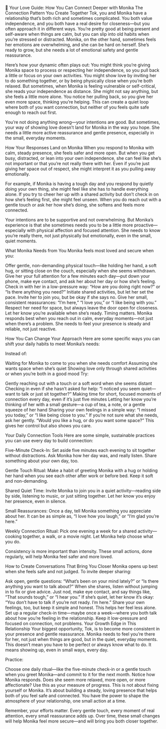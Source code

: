 💫 Your Love Guide: How You Can Connect Deeper with Monika
The Connection Pattern You Create Together
Tok, you and Monika have a relationship that’s both rich and sometimes complicated. You both value independence, and you both have a real desire for closeness—but you often approach it in different ways. You’re pretty good at being present and self-aware when things are calm, but you can slip into old habits when you’re stressed or distracted. Monika, on the other hand, sometimes feels her emotions are overwhelming, and she can be hard on herself. She’s ready to grow, but she needs a lot of emotional safety and gentle reassurance.

Here’s how your dynamic often plays out: You might think you’re giving Monika space to process or respecting her independence, so you pull back a little or focus on your own activities. You might show love by inviting her to do something together, or by being physically close when you’re both relaxed. But sometimes, when Monika is feeling vulnerable or self-critical, she reads your independence as distance. She might not say anything, but she feels a little more alone. You notice her pulling back, so you give her even more space, thinking you’re helping. This can create a quiet loop where both of you want connection, but neither of you feels quite safe enough to reach out first.

You’re not doing anything wrong—your intentions are good. But sometimes, your way of showing love doesn’t land for Monika in the way you hope. She needs a little more active reassurance and gentle presence, especially in the small, everyday moments.

How Your Responses Land on Monika
When you respond to Monika with calm, steady presence, she feels safer and more open. But when you get busy, distracted, or lean into your own independence, she can feel like she’s not important or that you’re not really there with her. Even if you’re just giving her space out of respect, she might interpret it as you pulling away emotionally.

For example, if Monika is having a tough day and you respond by quietly doing your own thing, she might feel like she has to handle everything alone. If you try to cheer her up with a shared activity but don’t check in on how she’s feeling first, she might feel unseen. When you do reach out with a gentle touch or ask her how she’s doing, she softens and feels more connected.

Your intentions are to be supportive and not overwhelming. But Monika’s experience is that she sometimes needs you to be a little more proactive—especially with physical affection and focused attention. She needs to know you’re really there, not just physically but emotionally, even in the small, quiet moments.

What Monika Needs from You
Monika feels most loved and secure when you:

Offer gentle, non-demanding physical touch—like holding her hand, a soft hug, or sitting close on the couch, especially when she seems withdrawn.
Give her your full attention for a few minutes each day—put down your phone, make eye contact, and ask her about her day or how she’s feeling.
Check in with her in a low-pressure way: “How are you doing right now?” or “Is there anything you need?”
Initiate shared activities, but let her set the pace. Invite her to join you, but be okay if she says no.
Give her small, consistent reassurances: “I’m here,” “I love you,” or “I like being with you.”
Respect her need for space, but always leave the door open for closeness. Let her know you’re available when she’s ready.
Timing matters. Monika responds best when you reach out in calm, everyday moments—not just when there’s a problem. She needs to feel your presence is steady and reliable, not just reactive.

How You Can Change Your Approach
Here are some specific ways you can shift your daily habits to meet Monika’s needs:

Instead of:

Waiting for Monika to come to you when she needs comfort
Assuming she wants space when she’s quiet
Showing love only through shared activities or when you’re both in a good mood
Try:

Gently reaching out with a touch or a soft word when she seems distant
Checking in even if she hasn’t asked for help: “I noticed you seem quiet—want to talk or just sit together?”
Making time for short, focused moments of connection every day, even if it’s just five minutes
Letting her know you’re thinking of her with a small gesture—a cup of tea, a note, or a gentle squeeze of her hand
Sharing your own feelings in a simple way: “I missed you today,” or “I like being close to you.”
If you’re not sure what she needs, ask her gently. “Would you like a hug, or do you want some space?” This gives her control but also shows you care.

Your Daily Connection Tools
Here are some simple, sustainable practices you can use every day to build connection:

Five-Minute Check-In: Set aside five minutes each evening to sit together without distractions. Ask Monika how her day was, and really listen. Share something about your own day, too.

Gentle Touch Ritual: Make a habit of greeting Monika with a hug or holding her hand when you see each other after work or before bed. Keep it soft and non-demanding.

Shared Quiet Time: Invite Monika to join you in a quiet activity—reading side by side, listening to music, or just sitting together. Let her know you enjoy her presence, even in silence.

Small Reassurances: Once a day, tell Monika something you appreciate about her. It can be as simple as, “I love how you laugh,” or “I’m glad you’re here.”

Weekly Connection Ritual: Pick one evening a week for a shared activity—cooking together, a walk, or a movie night. Let Monika help choose what you do.

Consistency is more important than intensity. These small actions, done regularly, will help Monika feel safer and more loved.

How to Create Conversations That Bring You Closer
Monika opens up best when she feels safe and not judged. To invite deeper sharing:

Ask open, gentle questions: “What’s been on your mind lately?” or “Is there anything you want to talk about?”
When she shares, listen without jumping in to fix or give advice. Just nod, make eye contact, and say things like, “That sounds tough,” or “I hear you.”
If she’s quiet, let her know it’s okay: “You don’t have to talk if you’re not ready. I’m here.”
Share your own feelings, too, but keep it simple and honest. This helps her feel less alone.
Set up a regular check-in time—maybe once a week—where you both talk about how you’re feeling in the relationship. Keep it low-pressure and focused on connection, not problems.
Your Growth Edge in This Relationship
Your biggest opportunity, Tok, is to become more consistent in your presence and gentle reassurance. Monika needs to feel you’re there for her, not just when things are good, but in the quiet, everyday moments. This doesn’t mean you have to be perfect or always know what to do. It means showing up, even in small ways, every day.

Practice:

Choose one daily ritual—like the five-minute check-in or a gentle touch when you greet Monika—and commit to it for the next month. Notice how Monika responds. Does she seem more relaxed, more open, or more affectionate? Use this as your measure of progress.
This is not about fixing yourself or Monika. It’s about building a steady, loving presence that helps both of you feel safe and connected. You have the power to shape the atmosphere of your relationship, one small action at a time.

Remember, your efforts matter. Every gentle touch, every moment of real attention, every small reassurance adds up. Over time, these small changes will help Monika feel more secure—and will bring you both closer together.
